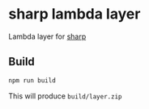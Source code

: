 # sharp lambda layer

Lambda layer for [sharp](https://sharp.pixelplumbing.com)

## Build

```bash
npm run build
```

This will produce `build/layer.zip`

